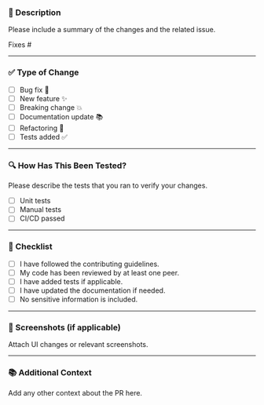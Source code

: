 ### 📌 Description

Please include a summary of the changes and the related issue. 

Fixes #<issue-number>

---

### ✅ Type of Change

- [ ] Bug fix 🐛
- [ ] New feature ✨
- [ ] Breaking change 💥
- [ ] Documentation update 📚
- [ ] Refactoring 🔧
- [ ] Tests added ✅

---

### 🔍 How Has This Been Tested?

Please describe the tests that you ran to verify your changes.

- [ ] Unit tests
- [ ] Manual tests
- [ ] CI/CD passed

---

### 📝 Checklist

- [ ] I have followed the contributing guidelines.
- [ ] My code has been reviewed by at least one peer.
- [ ] I have added tests if applicable.
- [ ] I have updated the documentation if needed.
- [ ] No sensitive information is included.

---

### 📎 Screenshots (if applicable)

Attach UI changes or relevant screenshots.

---

### 📚 Additional Context

Add any other context about the PR here.
